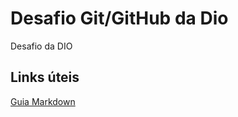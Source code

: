 # Desafio Git/GitHub da Dio
Desafio da DIO
## Links úteis
[Guia Markdown](https://www.markdownguide.org/basic-syntax/)
